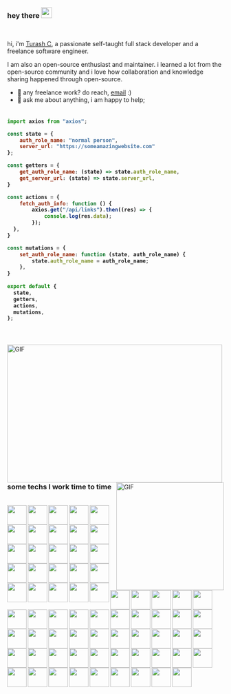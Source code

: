 <!-- <img src="https://raw.githubusercontent.com/turashrocks/html-dashboard-new/main/application-screenshot3.png"> -->


### hey there <img src="https://media.giphy.com/media/hvRJCLFzcasrR4ia7z/giphy.gif" width="25px">

<br />

hi, i'm [Turash C](https://ebuilders.pro/), a passionate self-taught full stack developer and a freelance software engineer. 

I am also an open-source enthusiast and maintainer. i learned a lot from the open-source community and i love how collaboration and knowledge sharing happened through open-source.
  
- 💼 any freelance work? do reach, [email](mailto:turash.chowdhury@gmail.com) :)
- 💬 ask me about anything, i am happy to help;

<h4>
    
```javascript
​
import axios from "axios";

const state = {
    auth_role_name: "normal person",
    server_url: "https://someamazingwebsite.com"
};

const getters = {
    get_auth_role_name: (state) => state.auth_role_name,
    get_server_url: (state) => state.server_url,
}

const actions = {
    fetch_auth_info: function () {
        axios.get("/api/links").then((res) => {
            console.log(res.data);
        });
  },
}

const mutations = {
    set_auth_role_name: function (state, auth_role_name) {
        state.auth_role_name = auth_role_name;
    },
}   
​
export default {
  state,
  getters,
  actions,
  mutations,
};

```
</h4>

<br>
<br>

<img align="left" alt="GIF" src="https://raw.githubusercontent.com/turashrocks/turashrocks/main/code.gif?raw=true" width="500" height="320" />

<img align="right" alt="GIF" src="https://raw.githubusercontent.com/turashrocks/turashrocks/main/home.gif?raw=true"  width="250" height="auto"/>
<br>

### some techs I work time to time 

<br>

<img align="left" src="https://raw.githubusercontent.com/turashrocks/turashrocks/main/svg-logo/php.svg" width="45" height="45" />
<img align="left" src="https://raw.githubusercontent.com/turashrocks/turashrocks/main/svg-logo/laravel.svg" width="45" height="45" />
<img align="left" src="https://raw.githubusercontent.com/turashrocks/turashrocks/main/svg-logo/composer.svg" width="45" height="45" />
<img align="left" src="https://raw.githubusercontent.com/turashrocks/turashrocks/main/svg-logo/js.svg" width="45" height="45" />
<img align="left" src="https://raw.githubusercontent.com/turashrocks/turashrocks/main/svg-logo/npm.svg" width="45" height="45" />
<img align="left" src="https://raw.githubusercontent.com/turashrocks/turashrocks/main/svg-logo/vue-js.svg" width="45" height="45" />
<img align="left" src="https://raw.githubusercontent.com/turashrocks/turashrocks/main/svg-logo/react-js.svg" width="45" height="45" />
<img align="left" src="https://raw.githubusercontent.com/turashrocks/turashrocks/main/svg-logo/rxjs.svg" width="45" height="45" />
<img align="left" src="https://raw.githubusercontent.com/turashrocks/turashrocks/main/svg-logo/nginx.svg" width="45" height="45" />
<img align="left" src="https://raw.githubusercontent.com/turashrocks/turashrocks/main/svg-logo/codeigniter.svg" width="45" height="45" />
<img align="left" src="https://raw.githubusercontent.com/turashrocks/turashrocks/main/svg-logo/magento.svg" width="45" height="45" />
<img align="left" src="https://raw.githubusercontent.com/turashrocks/turashrocks/main/svg-logo/wordpress.svg" width="45" height="45" />
<img align="left" src="https://raw.githubusercontent.com/turashrocks/turashrocks/main/svg-logo/cpanel.svg" width="45" height="45" />
<img align="left" src="https://raw.githubusercontent.com/turashrocks/turashrocks/main/svg-logo/gsap.svg" width="45" height="45" />
<img align="left" src="https://raw.githubusercontent.com/turashrocks/turashrocks/main/svg-logo/css.svg" width="45" height="45" />
<img align="left" src="https://raw.githubusercontent.com/turashrocks/turashrocks/main/svg-logo/jquery.svg" width="45" height="45" />
<img align="left" src="https://raw.githubusercontent.com/turashrocks/turashrocks/main/svg-logo/webpack.svg" width="45" height="45" />
<img align="left" src="https://raw.githubusercontent.com/turashrocks/turashrocks/main/svg-logo/gulp.svg" width="45" height="45" />
<img align="left" src="https://raw.githubusercontent.com/turashrocks/turashrocks/main/svg-logo/grunt.svg" width="45" height="45" />
<img align="left" src="https://raw.githubusercontent.com/turashrocks/turashrocks/main/svg-logo/gatsby.svg" width="45" height="45" />
<img align="left" src="https://raw.githubusercontent.com/turashrocks/turashrocks/main/svg-logo/mysql.svg" width="45" height="45" />
<img align="left" src="https://raw.githubusercontent.com/turashrocks/turashrocks/main/svg-logo/xampp.svg" width="45" height="45" />
<img align="left" src="https://raw.githubusercontent.com/turashrocks/turashrocks/main/svg-logo/node-js.svg" width="45" height="45" />
<img align="left" src="https://raw.githubusercontent.com/turashrocks/turashrocks/main/svg-logo/token.svg" width="45" height="45" />
<img align="left" src="https://raw.githubusercontent.com/turashrocks/turashrocks/main/svg-logo/angular.svg" width="45" height="45" />
<img align="left" src="https://raw.githubusercontent.com/turashrocks/turashrocks/main/svg-logo/nextjs.svg" width="45" height="45" />
<img align="left" src="https://raw.githubusercontent.com/turashrocks/turashrocks/main/svg-logo/nuxt-js.svg" width="45" height="45" />
<img align="left" src="https://raw.githubusercontent.com/turashrocks/turashrocks/main/svg-logo/blitz.svg" width="45" height="45" />
<img align="left" src="https://raw.githubusercontent.com/turashrocks/turashrocks/main/svg-logo/typescript.svg" width="45" height="45" />
<img align="left" src="https://raw.githubusercontent.com/turashrocks/turashrocks/main/svg-logo/es6.svg" width="45" height="45" />
<img align="left" src="https://raw.githubusercontent.com/turashrocks/turashrocks/main/svg-logo/cakephp.svg" width="45" height="45" />
<img align="left" src="https://raw.githubusercontent.com/turashrocks/turashrocks/main/svg-logo/graphql.svg" width="45" height="45" />
<img align="left" src="https://raw.githubusercontent.com/turashrocks/turashrocks/main/svg-logo/apollo.svg" width="45" height="45" />
<img align="left" src="https://raw.githubusercontent.com/turashrocks/turashrocks/main/svg-logo/docker.svg" width="45" height="45" />
<img align="left" src="https://raw.githubusercontent.com/turashrocks/turashrocks/main/svg-logo/tailwindcss.svg" width="45" height="45" />
<img align="left" src="https://raw.githubusercontent.com/turashrocks/turashrocks/main/svg-logo/bootstrap.svg" width="45" height="45" />
<img align="left" src="https://raw.githubusercontent.com/turashrocks/turashrocks/main/svg-logo/material-ui.svg" width="45" height="45" />
<img align="left" src="https://raw.githubusercontent.com/turashrocks/turashrocks/main/svg-logo/flat.svg" width="45" height="45" />
<img align="left" src="https://raw.githubusercontent.com/turashrocks/turashrocks/main/svg-logo/vuetify.svg" width="45" height="45" />
<img align="left" src="https://raw.githubusercontent.com/turashrocks/turashrocks/main/svg-logo/sementic-ui.svg" width="45" height="45" />
<img align="left" src="https://raw.githubusercontent.com/turashrocks/turashrocks/main/svg-logo/github.svg" width="45" height="45" />
<img align="left" src="https://raw.githubusercontent.com/turashrocks/turashrocks/main/svg-logo/gitlab.svg" width="45" height="45" />
<img align="left" src="https://raw.githubusercontent.com/turashrocks/turashrocks/main/svg-logo/digitalocean.svg" width="45" height="45" />
<img align="left" src="https://raw.githubusercontent.com/turashrocks/turashrocks/main/svg-logo/aws.svg" width="45" height="45" />
<img align="left" src="https://raw.githubusercontent.com/turashrocks/turashrocks/main/svg-logo/aws-api.svg" width="45" height="45" />
<img align="left" src="https://raw.githubusercontent.com/turashrocks/turashrocks/main/svg-logo/aws-ec2.svg" width="45" height="45" />
<img align="left" src="https://raw.githubusercontent.com/turashrocks/turashrocks/main/svg-logo/aws-dynamodb.svg" width="45" height="45" />
<img align="left" src="https://raw.githubusercontent.com/turashrocks/turashrocks/main/svg-logo/microsoft-azure.svg" width="45" height="45" />
<img align="left" src="https://raw.githubusercontent.com/turashrocks/turashrocks/main/svg-logo/heroku.svg" width="45" height="45" />
<img align="left" src="https://raw.githubusercontent.com/turashrocks/turashrocks/main/svg-logo/google-cloud.svg" width="45" height="45" />
<img align="left" src="https://raw.githubusercontent.com/turashrocks/turashrocks/main/svg-logo/webrtc.svg" width="45" height="45" />
<img align="left" src="https://raw.githubusercontent.com/turashrocks/turashrocks/main/svg-logo/vercel.svg" width="45" height="45" />
<img align="left" src="https://raw.githubusercontent.com/turashrocks/turashrocks/main/svg-logo/firebase.svg" width="45" height="45" />
<img align="left" src="https://raw.githubusercontent.com/turashrocks/turashrocks/main/svg-logo/android-studio.svg" width="45" height="45" />
<img align="left" src="https://raw.githubusercontent.com/turashrocks/turashrocks/main/svg-logo/app-store.svg" width="45" height="45" />
<img align="left" src="https://raw.githubusercontent.com/turashrocks/turashrocks/main/svg-logo/linux.svg" width="45" height="45" />
<img align="left" src="https://raw.githubusercontent.com/turashrocks/turashrocks/main/svg-logo/ubuntu-l.svg" width="45" height="45" />
<img align="left" src="https://raw.githubusercontent.com/turashrocks/turashrocks/main/svg-logo/postman.svg" width="45" height="45" />
<img align="left" src="https://raw.githubusercontent.com/turashrocks/turashrocks/main/svg-logo/visual.svg" width="45" height="45" />
<img align="left" src="https://raw.githubusercontent.com/turashrocks/turashrocks/main/svg-logo/sublime.svg" width="45" height="45" />
<img align="left" src="https://raw.githubusercontent.com/turashrocks/turashrocks/main/svg-logo/intellij.svg" width="45" height="45" />
<img align="left" src="https://raw.githubusercontent.com/turashrocks/turashrocks/main/svg-logo/illustrator.svg" width="45" height="45" />
<img align="left" src="https://raw.githubusercontent.com/turashrocks/turashrocks/main/svg-logo/sketch.svg" width="45" height="45" />
<img align="left" src="https://raw.githubusercontent.com/turashrocks/turashrocks/main/svg-logo/xd.svg" width="45" height="45" />
<img align="left" src="https://raw.githubusercontent.com/turashrocks/turashrocks/main/svg-logo/photoshop.svg" width="45" height="45" />
<img align="left" src="https://raw.githubusercontent.com/turashrocks/turashrocks/main/svg-logo/blender.svg" width="45" height="45" />
<img align="left" src="https://raw.githubusercontent.com/turashrocks/turashrocks/main/svg-logo/3ds-max.svg" width="45" height="45" />
<img align="left" src="https://raw.githubusercontent.com/turashrocks/turashrocks/main/svg-logo/unity.svg" width="45" height="45" />
<img align="left" src="https://raw.githubusercontent.com/turashrocks/turashrocks/main/svg-logo/unreal.svg" width="45" height="45" />

